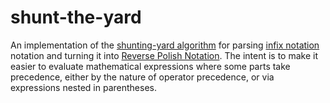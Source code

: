 # shunt-the-yard

An implementation of the [shunting-yard algorithm](https://en.wikipedia.org/wiki/Shunting-yard_algorithm) for parsing [infix notation](https://en.wikipedia.org/wiki/Infix_notation) notation and turning it into [Reverse Polish Notation](https://en.wikipedia.org/wiki/Reverse_Polish_notation).
The intent is to make it easier to evaluate mathematical expressions where some parts take precedence, either by the nature of operator precedence, or via expressions nested in parentheses. 
